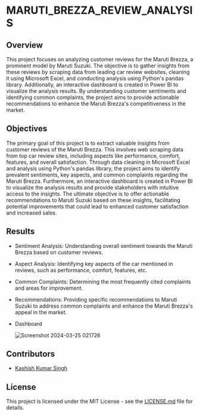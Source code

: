 # MARUTI_BREZZA_REVIEW_ANALYSIS

## Overview
This project focuses on analyzing customer reviews for the Maruti Brezza, a prominent model by Maruti Suzuki. The objective is to gather insights from these reviews by scraping data from leading car review websites, cleaning it using Microsoft Excel, and conducting analysis using Python's pandas library. Additionally, an interactive dashboard is created in Power BI to visualize the analysis results. By understanding customer sentiments and identifying common complaints, the project aims to provide actionable recommendations to enhance the Maruti Brezza's competitiveness in the market.

## Objectives
The primary goal of this project is to extract valuable insights from customer reviews of the Maruti Brezza. This involves web scraping data from top car review sites, including aspects like performance, comfort, features, and overall satisfaction. Through data cleaning in Microsoft Excel and analysis using Python's pandas library, the project aims to identify prevalent sentiments, key aspects, and common complaints regarding the Maruti Brezza. Furthermore, an interactive dashboard is created in Power BI to visualize the analysis results and provide stakeholders with intuitive access to the insights. The ultimate objective is to offer actionable recommendations to Maruti Suzuki based on these insights, facilitating potential improvements that could lead to enhanced customer satisfaction and increased sales.

## Results
- Sentiment Analysis: Understanding overall sentiment towards the Maruti Brezza based on customer reviews.
- Aspect Analysis: Identifying key aspects of the car mentioned in reviews, such as performance, comfort, features, etc.
- Common Complaints: Determining the most frequently cited complaints and areas for improvement.
- Recommendations: Providing specific recommendations to Maruti Suzuki to address common complaints and enhance the Maruti Brezza's appeal in the market.
- Dashboard

  ![Screenshot 2024-03-25 021726](https://github.com/Sniperex/MARUTI_BREZZA_REVIEW_ANALYSIS/assets/52499633/dde57770-4ad4-4ee4-9038-02959df33c6a)


## Contributors

- [Kashish Kumar Singh](https://github.com/Sniperex)

## License

This project is licensed under the MIT License - see the [LICENSE.md](LICENSE.md) file for details.
